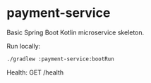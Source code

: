 # payment-service

Basic Spring Boot Kotlin microservice skeleton.

Run locally:
```bash
./gradlew :payment-service:bootRun
```

Health: GET /health
